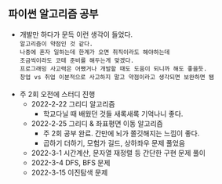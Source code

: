 ## 파이썬 알고리즘 공부

* 개발만 하다가 문득 이런 생각이 들었다.  
`알고리즘이 약점인 것 같다.`  
`나중에 혼자 일하는데 한계가 오면 취직이라도 해야하는데`  
`조금씩이라도 코테 준비를 해두는게 맞겠다.`  
`프로그래밍 사고력은 어쨌거나 개발할 때도 도움이 되니까 해도 좋을듯.`  
`창업 vs 취업 이분적으로 사고하지 말고 약점이라고 생각되면 보완하면 됌`
<br/><br/>
* 주 2회 오전에 스터디 진행
  * 2022-2-22 그리디 알고리즘
    * 학교다닐 때 배웠던 것들 새록새록 기억나니 좋다.
  * 2022-2-25 그리디 & 좌표평면 이동 알고리즘
    * 주 2회 공부 완료. 간만에 뇌가 쫄깃해지는 느낌이 좋다.
    * 곱하기 더하기, 모험가 길드, 상하좌우 문제 풀었음
  * 2022-3-1 시간계산, 문자열 재정렬 등 간단한 구현 문제 풀이
  * 2022-3-4 DFS, BFS 문제
  * 2022-3-15 이진탐색 문제